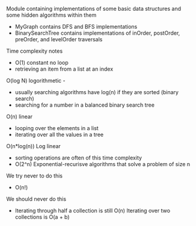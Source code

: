 Module containing implementations of some basic data structures and some hidden algorithms within them
* MyGraph contains DFS and BFS implementations
* BinarySearchTree contains implementations of inOrder, postOrder, preOrder, and levelOrder traversals

Time complexity notes
* O(1) constant no loop
* retrieving an item from a list at an index

O(log N) logorithmetic -
* usually searching algorithms have log(n) if they are sorted (binary search)
* searching for a number in a balanced binary search tree

O(n) linear
* looping over the elements in a list
* iterating over all the values in a tree

O(n*log(n)) Log linear
* sorting operations are often of this time complexity
* O(2^n) Exponential-recurisve algorithms that solve a problem of size n

We try never to do this
* O(n!)

We should never do this
* Iterating through half a collection is still O(n) Iterating over two collections is O(a + b)
